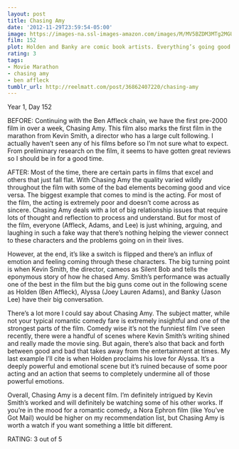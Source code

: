 ```yaml
---
layout: post
title: Chasing Amy
date: '2012-11-29T23:59:54-05:00'
image: https://images-na.ssl-images-amazon.com/images/M/MV5BZDM3MTg2MGUtZDM0MC00NzMwLWE5NjItOWFjNjA2M2I4YzgxXkEyXkFqcGdeQXVyMTQxNzMzNDI@._V1_UX182_CR0,0,182,268_AL_.jpg
film: 152
plot: Holden and Banky are comic book artists. Everything’s going good for them until they meet Alyssa, also a comic book artist. Holden falls for her, but his hopes are crushed when he finds out she’s a lesbian.
rating: 3
tags:
- Movie Marathon
- chasing amy
- ben affleck
tumblr_url: http://reelmatt.com/post/36862407220/chasing-amy
---
```


Year 1, Day 152

BEFORE: Continuing with the Ben Affleck chain, we have the first pre-2000 film in over a week, Chasing Amy. This film also marks the first film in the marathon from Kevin Smith, a director who has a large cult following. I actually haven’t seen any of his films before so I’m not sure what to expect. From preliminary research on the film, it seems to have gotten great reviews so I should be in for a good time.

AFTER: Most of the time, there are certain parts in films that excel and others that just fall flat. With Chasing Amy the quality varied wildly throughout the film with some of the bad elements becoming good and vice versa. The biggest example that comes to mind is the acting. For most of the film, the acting is extremely poor and doesn’t come across as sincere. Chasing Amy deals with a lot of big relationship issues that require lots of thought and reflection to process and understand. But for most of the film, everyone (Affleck, Adams, and Lee) is just whining, arguing, and laughing in such a fake way that there’s nothing helping the viewer connect to these characters and the problems going on in their lives.

However, at the end, it’s like a switch is flipped and there’s an influx of emotion and feeling coming through these characters. The big turning point is when Kevin Smith, the director, cameos as Silent Bob and tells the eponymous story of how he chased Amy. Smith’s performance was actually one of the best in the film but the big guns come out in the following scene as Holden (Ben Affleck), Alyssa (Joey Lauren Adams), and Banky (Jason Lee) have their big conversation.

There’s a lot more I could say about Chasing Amy. The subject matter, while not your typical romantic comedy fare is extremely insightful and one of the strongest parts of the film. Comedy wise it’s not the funniest film I’ve seen recently, there were a handful of scenes where Kevin Smith’s writing shined and really made the movie sing. But again, there’s also that back and forth between good and bad that takes away from the entertainment at times. My last example I’ll cite is when Holden proclaims his love for Alyssa. It’s a deeply powerful and emotional scene but it’s ruined because of some poor acting and an action that seems to completely undermine all of those powerful emotions.

Overall, Chasing Amy is a decent film. I’m definitely intrigued by Kevin Smith’s worked and will definitely be watching some of his other works. If you’re in the mood for a romantic comedy, a Nora Ephron film (like You’ve Got Mail) would be higher on my recommendation list, but Chasing Amy is worth a watch if you want something a little bit different.

RATING: 3 out of 5
